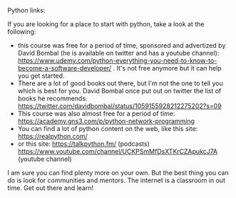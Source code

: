 Python links:

If you are looking for a place to start with python, take a look at the following:

- this course was free for a period of time, sponsored and advertized by David Bombal (he is available on twitter and has a youtube channel): https://www.udemy.com/python-everything-you-need-to-know-to-become-a-software-developer/ . It's not free anymore but it can help you get started. 
- There are a lot of good books out there, but I'm not the one to tell you which is best for you. David Bombal once put out on twitter the list of books he recommends: https://twitter.com/davidbombal/status/1059155928212275202?s=09 
- This course was also almost free for a period of time: https://academy.gns3.com/p/python-network-programming
- You can find a lot of python content on the web, like this site: https://realpython.com/
- or this site: https://talkpython.fm/ (podcasts) https://www.youtube.com/channel/UCKPSmMfDsXTKrCZApukcJ7A (youtube channel)

I am sure you can find plenty more on your own. But the best thing you can do is look for communities and mentors. The internet is a classroom in out time. Get out there and learn!

